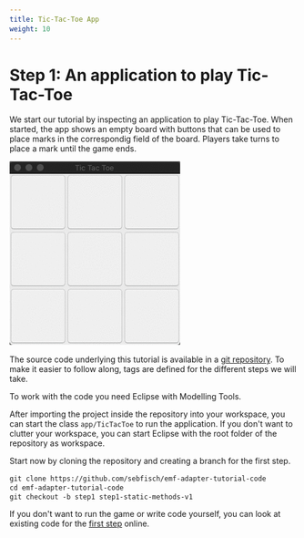 ```yaml
---
title: Tic-Tac-Toe App
weight: 10
---
```


# Step 1: An application to play Tic-Tac-Toe

We start our tutorial by inspecting an application to play Tic-Tac-Toe. When started, the app shows an empty board with buttons that can be used to place marks in the correspondig field of the board. Players take turns to place a mark until the game ends.

![Player O made a mistake and player X has a winning strategy.](tic-tac-toe.gif)

[git repository]: https://github.com/sebfisch/emf-adapter-tutorial-code

The source code underlying this tutorial is available in a [git repository]. To make it easier to follow along, tags are defined for the different steps we will take.

To work with the code you need Eclipse with Modelling Tools.

After importing the project inside the repository into your workspace, you can start the class `app/TicTacToe` to run the application. If you don't want to clutter your workspace, you can start Eclipse with the root folder of the repository as workspace.

Start now by cloning the repository and creating a branch for the first step.

    git clone https://github.com/sebfisch/emf-adapter-tutorial-code
    cd emf-adapter-tutorial-code
    git checkout -b step1 step1-static-methods-v1

[first step]: https://github.com/sebfisch/emf-adapter-tutorial-code/tree/step1-static-methods-v1/de.sebfisch.tictactoe

If you don't want to run the game or write code yourself, you can look at existing code for the [first step] online.
